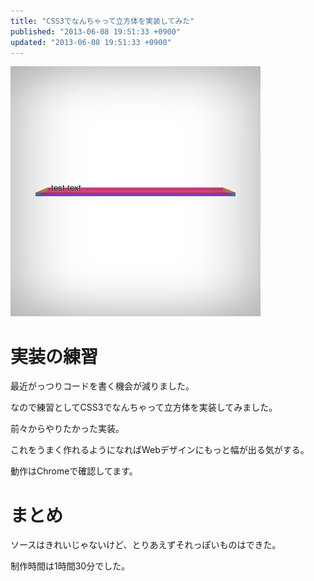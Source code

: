 ```yaml
---
title: "CSS3でなんちゃって立方体を実装してみた"
published: "2013-06-08 19:51:33 +0900"
updated: "2013-06-08 19:51:33 +0900"
---
```


![](../../../../images/2013/6/8/cube-1.png)

# 実装の練習

最近がっつりコードを書く機会が減りました。

なので練習としてCSS3でなんちゃって立方体を実装してみました。

前々からやりたかった実装。

これをうまく作れるようになればWebデザインにもっと幅が出る気がする。

動作はChromeで確認してます。

# まとめ

ソースはきれいじゃないけど、とりあえずそれっぽいものはできた。

制作時間は1時間30分でした。
